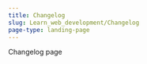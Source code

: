 ```yaml
---
title: Changelog
slug: Learn_web_development/Changelog
page-type: landing-page
---
```


<!-- {{LearnSidebar}} -->

Changelog page
